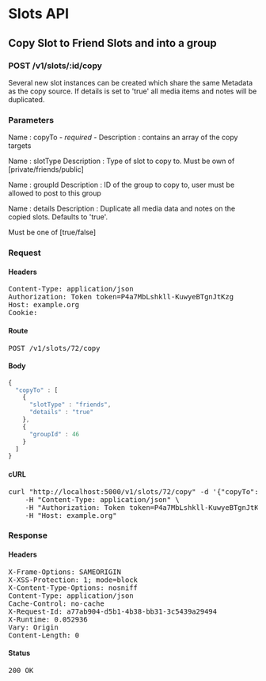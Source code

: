 # Slots API

## Copy Slot to Friend Slots and into a group

### POST /v1/slots/:id/copy

Several new slot instances can be created which share the same Metadata as the copy source. If details is set to &#39;true&#39; all media items and notes will be duplicated.

### Parameters

Name : copyTo *- required -*
Description : contains an array of the copy targets

Name : slotType
Description : Type of slot to copy to. Must be own of [private/friends/public]

Name : groupId
Description : ID of the group to copy to, user must be allowed to post to this group

Name : details
Description : Duplicate all media data and notes on the copied slots. Defaults to &#39;true&#39;.

Must be one of [true/false]

### Request

#### Headers

<pre>Content-Type: application/json
Authorization: Token token=P4a7MbLshkll-KuwyeBTgnJtKzg
Host: example.org
Cookie: </pre>

#### Route

<pre>POST /v1/slots/72/copy</pre>

#### Body
```javascript
{
  "copyTo" : [
    {
      "slotType" : "friends",
      "details" : "true"
    },
    {
      "groupId" : 46
    }
  ]
}
```


#### cURL

<pre class="request">curl &quot;http://localhost:5000/v1/slots/72/copy&quot; -d &#39;{&quot;copyTo&quot;:[{&quot;slotType&quot;:&quot;friends&quot;,&quot;details&quot;:&quot;true&quot;},{&quot;groupId&quot;:46}]}&#39; -X POST \
	-H &quot;Content-Type: application/json&quot; \
	-H &quot;Authorization: Token token=P4a7MbLshkll-KuwyeBTgnJtKzg&quot; \
	-H &quot;Host: example.org&quot;</pre>

### Response

#### Headers

<pre>X-Frame-Options: SAMEORIGIN
X-XSS-Protection: 1; mode=block
X-Content-Type-Options: nosniff
Content-Type: application/json
Cache-Control: no-cache
X-Request-Id: a77ab904-d5b1-4b38-bb31-3c5439a29494
X-Runtime: 0.052936
Vary: Origin
Content-Length: 0</pre>

#### Status

<pre>200 OK</pre>

